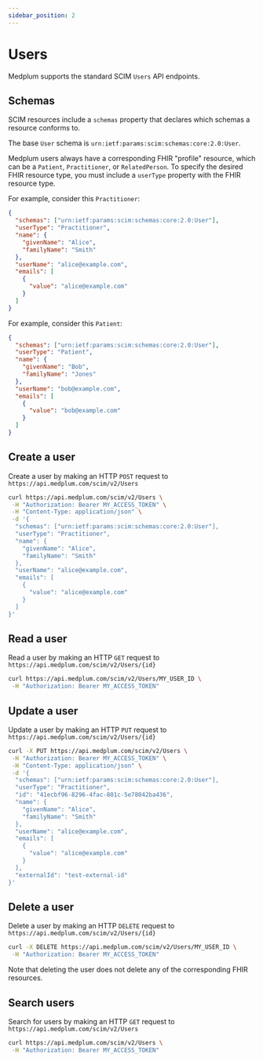 ```yaml
---
sidebar_position: 2
---
```


# Users

Medplum supports the standard SCIM `Users` API endpoints.

## Schemas

SCIM resources include a `schemas` property that declares which schemas a resource conforms to.

The base `User` schema is `urn:ietf:params:scim:schemas:core:2.0:User`.

Medplum users always have a corresponding FHIR "profile" resource, which can be a `Patient`, `Practitioner`, or `RelatedPerson`. To specify the desired FHIR resource type, you must include a `userType` property with the FHIR resource type.

For example, consider this `Practitioner`:

```json
{
  "schemas": ["urn:ietf:params:scim:schemas:core:2.0:User"],
  "userType": "Practitioner",
  "name": {
    "givenName": "Alice",
    "familyName": "Smith"
  },
  "userName": "alice@example.com",
  "emails": [
    {
      "value": "alice@example.com"
    }
  ]
}
```

For example, consider this `Patient`:

```json
{
  "schemas": ["urn:ietf:params:scim:schemas:core:2.0:User"],
  "userType": "Patient",
  "name": {
    "givenName": "Bob",
    "familyName": "Jones"
  },
  "userName": "bob@example.com",
  "emails": [
    {
      "value": "bob@example.com"
    }
  ]
}
```

## Create a user

Create a user by making an HTTP `POST` request to `https://api.medplum.com/scim/v2/Users`

```bash
curl https://api.medplum.com/scim/v2/Users \
 -H "Authorization: Bearer MY_ACCESS_TOKEN" \
 -H "Content-Type: application/json" \
 -d '{
  "schemas": ["urn:ietf:params:scim:schemas:core:2.0:User"],
  "userType": "Practitioner",
  "name": {
    "givenName": "Alice",
    "familyName": "Smith"
  },
  "userName": "alice@example.com",
  "emails": [
    {
      "value": "alice@example.com"
    }
  ]
}'
```

## Read a user

Read a user by making an HTTP `GET` request to `https://api.medplum.com/scim/v2/Users/{id}`

```bash
curl https://api.medplum.com/scim/v2/Users/MY_USER_ID \
 -H "Authorization: Bearer MY_ACCESS_TOKEN"
```

## Update a user

Update a user by making an HTTP `PUT` request to `https://api.medplum.com/scim/v2/Users/{id}`

```bash
curl -X PUT https://api.medplum.com/scim/v2/Users \
 -H "Authorization: Bearer MY_ACCESS_TOKEN" \
 -H "Content-Type: application/json" \
 -d '{
  "schemas": ["urn:ietf:params:scim:schemas:core:2.0:User"],
  "userType": "Practitioner",
  "id": "41ecbf96-8296-4fac-801c-5e78042ba436",
  "name": {
    "givenName": "Alice",
    "familyName": "Smith"
  },
  "userName": "alice@example.com",
  "emails": [
    {
      "value": "alice@example.com"
    }
  ],
  "externalId": "test-external-id"
}'
```

## Delete a user

Delete a user by making an HTTP `DELETE` request to `https://api.medplum.com/scim/v2/Users/{id}`

```bash
curl -X DELETE https://api.medplum.com/scim/v2/Users/MY_USER_ID \
 -H "Authorization: Bearer MY_ACCESS_TOKEN"
```

Note that deleting the user does not delete any of the corresponding FHIR resources.

## Search users

Search for users by making an HTTP `GET` request to `https://api.medplum.com/scim/v2/Users`

```bash
curl https://api.medplum.com/scim/v2/Users \
 -H "Authorization: Bearer MY_ACCESS_TOKEN"
```

